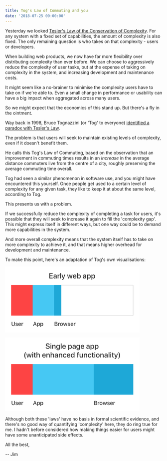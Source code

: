 ```yaml
---
title: Tog's Law of Commuting and you
date: '2018-07-25 00:00:00'
---
```


Yesterday we looked [Tesler's Law of the Conservation of Complexity](https://en.wikipedia.org/wiki/Law_of_conservation_of_complexity). For any system with a fixed set of capabilities, the amount of complexity is also fixed. The only remaining question is who takes on that complexity - users or developers.

When building web products, we now have far more flexibility over distributing complexity than ever before. We can choose to aggressively reduce the complexity of user tasks, but at the expense of taking on complexity in the system, and increasing development and maintenance costs.

It might seem like a no-brainer to minimise the complexity users have to take on if we're able to. Even a small change in performance or usability can have a big impact when aggregated across many users.

So we might expect that the economics of this stand up. But there's a fly in the ointment.

Way back in 1998, Bruce Tognazzini (or 'Tog' to everyone) [identified a paradox with Tesler's Law](https://www.asktog.com/columns/011complexity.html).

The problem is that users will seek to maintain existing levels of complexity, even if it doesn't benefit them.

He calls this Tog's Law of Commuting, based on the observation that an improvement in commuting times results in an _increase_ in the average distance commuters live from the centre of a city, roughly preserving the average commuting time overall.

Tog had seen a similar phenomenon in software use, and you might have encountered this yourself. Once people get used to a certain level of complexity for any given task, they like to keep it at about the same level, according to Tog.

This presents us with a problem.

If we successfully reduce the complexity of completing a task for users, it's possible that they will seek to increase it again to fill the 'complexity gap'. This might express itself in different ways, but one way could be to demand more capabilities in the system.

And more overall complexity means that the system itself has to take on more complexity to achieve it, and that means higher overhead for development and maintenance.

To make this point, here's an adaptation of Tog's own visualisations:

![](/images/list/20180725-coc4.png)

![](/images/list/20180725-coc5.png)

Although both these 'laws' have no basis in formal scientific evidence, and there's no good way of quantifying 'complexity' here, they do ring true for me. I hadn't before considered how making things easier for users might have some unanticipated side effects.

All the best,

-- Jim
